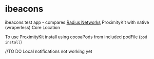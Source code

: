 ibeacons
========

ibeacons test app - compares [Radius Networks](http://www.radiusnetworks.com) ProximityKit with native (wraperless) Core Location

To use ProximityKit install using cocoaPods from included podFile (`pod install`)

//TO DO
Local notifications not working yet
